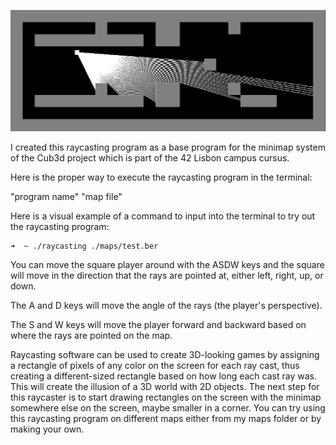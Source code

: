 ![Raycasting](./sprites/raycaster.png)

I created this raycasting program as a base program for the minimap system of the Cub3d project which is part of the 42 Lisbon campus cursus.

Here is the proper way to execute the raycasting program in the terminal:

"program name" "map file"

Here is a visual example of a command to input into the terminal to try out the raycasting program:
```bash
➜  ~ ./raycasting ./maps/test.ber
```
You can move the square player around with the ASDW keys and the square will move in the direction that the rays are pointed at, either left, right, up, or down.

The A and D keys will move the angle of the rays (the player's perspective).

The S and W keys will move the player forward and backward based on where the rays are pointed on the map.

Raycasting software can be used to create 3D-looking games by assigning a rectangle of pixels of any color on the screen for each ray cast, thus creating a different-sized rectangle based on how long each cast ray was. This will create the illusion of a 3D world with 2D objects. The next step for this raycaster is to start drawing rectangles on the screen with the minimap somewhere else on the screen, maybe smaller in a corner.
You can try using this raycasting program on different maps either from my maps folder or by making your own.
